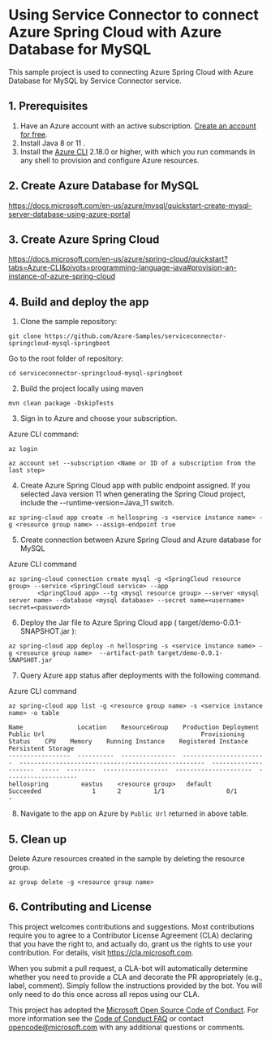 # Using Service Connector to connect Azure Spring Cloud with Azure Database for MySQL

This sample project is used to connecting Azure Spring Cloud with Azure Database for MySQL by Service Connector service.


## 1. Prerequisites

1. Have an Azure account with an active subscription. [Create an account for free](https://azure.microsoft.com/free/?ref=microsoft.com&utm_source=microsoft.com&utm_medium=docs&utm_campaign=visualstudio).
2. Install Java 8 or 11 </a>.
3. Install the <a href="/cli/azure/install-azure-cli" target="_blank">Azure CLI</a> 2.18.0 or higher, with which you run commands in any shell to provision and configure Azure resources.


## 2. Create Azure Database for MySQL

https://docs.microsoft.com/en-us/azure/mysql/quickstart-create-mysql-server-database-using-azure-portal

## 3. Create Azure Spring Cloud

https://docs.microsoft.com/en-us/azure/spring-cloud/quickstart?tabs=Azure-CLI&pivots=programming-language-java#provision-an-instance-of-azure-spring-cloud

## 4. Build and deploy the app

1. Clone the sample repository:

```terminal
git clone https://github.com/Azure-Samples/serviceconnector-springcloud-mysql-springboot
```

Go to the root folder of repository:

```terminal
cd serviceconnector-springcloud-mysql-springboot
```

2. Build the project locally using maven

```
mvn clean package -DskipTests 
```

3. Sign in to Azure and choose your subscription.

Azure CLI command:

```
az login

az account set --subscription <Name or ID of a subscription from the last step>
```

4. Create Azure Spring Cloud app with public endpoint assigned. If you selected Java version 11 when generating the Spring Cloud project, include the --runtime-version=Java_11 switch.

```
az spring-cloud app create -n hellospring -s <service instance name> -g <resource group name> --assign-endpoint true
```


5. Create connection between Azure Spring Cloud and Azure database for MySQL

Azure CLI command

```terminal
az spring-cloud connection create mysql -g <SpringCloud resource group> --service <SpringCloud service> --app
        <SpringCloud app> --tg <mysql resource group> --server <mysql server name> --database <mysql database> --secret name=<username> secret=<password>
```



6. Deploy the Jar file to Azure Spring Cloud app ( target/demo-0.0.1-SNAPSHOT.jar ):

```
az spring-cloud app deploy -n hellospring -s <service instance name> -g <resource group name>  --artifact-path target/demo-0.0.1-SNAPSHOT.jar
```

7. Query Azure app status after deployments with the following command.

Azure CLI command

```terminal
az spring-cloud app list -g <resource group name> -s <service instance name> -o table
```

```az-cli
Name               Location    ResourceGroup    Production Deployment    Public Url                                           Provisioning Status    CPU    Memory    Running Instance    Registered Instance    Persistent Storage
-----------------  ----------  ---------------  -----------------------  ---------------------------------------------------  ---------------------  -----  --------  ------------------  ---------------------  --------------------
hellospring         eastus    <resource group>   default                                                                       Succeeded              1      2         1/1                 0/1                    -
```

8. Navigate to the app on Azure by `Public Url` returned in above table.

## 5. Clean up
Delete Azure resources created in the sample by deleting the resource group.
```
az group delete -g <resource group name>
```

## 6. Contributing and License
This project welcomes contributions and suggestions.  Most contributions require you to agree to a
Contributor License Agreement (CLA) declaring that you have the right to, and actually do, grant us
the rights to use your contribution. For details, visit https://cla.microsoft.com.

When you submit a pull request, a CLA-bot will automatically determine whether you need to provide
a CLA and decorate the PR appropriately (e.g., label, comment). Simply follow the instructions
provided by the bot. You will only need to do this once across all repos using our CLA.

This project has adopted the [Microsoft Open Source Code of Conduct](https://opensource.microsoft.com/codeofconduct/).
For more information see the [Code of Conduct FAQ](https://opensource.microsoft.com/codeofconduct/faq/) or
contact [opencode@microsoft.com](mailto:opencode@microsoft.com) with any additional questions or comments.
